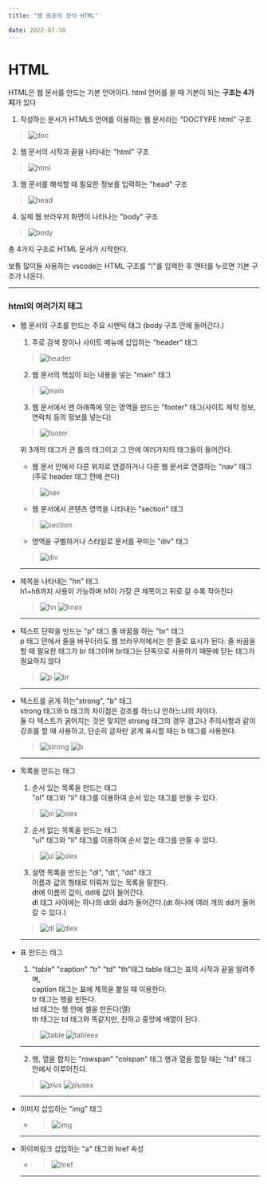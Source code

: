 ```yaml
---
title: "웹 표준의 정석 HTML"

date: 2022-07-30
---
```


# HTML 

HTML은 웹 문서를 만드는 기본 언어이다. 
html 언어를 쓸 때 기본이 되는 **구조는 4가지**가 있다

1. 작성하는 문서가 HTML5 언어를 이용하는 웹 문서라는 "DOCTYPE html" 구조
>![doc](/assets/img/html%20img/doc.PNG)

2. 웹 문서의 시작과 끝을 나타내는 "html" 구조
>![html](/assets/img/html%20img/html.PNG)

3. 웹 문서를 해석할 때 필요한 정보를 입력하는 "head" 구조
>![head](/assets/img/html%20img/head.PNG)

4. 실제 웹 브라우저 화면이 나타나는 "body" 구조
>![body](/assets/img/html%20img/body.PNG)

총 4가지 구조로 HTML 문서가 시작한다.

보통 많이들 사용하는 vscode는 HTML 구조를 "!"를 입력한 후 엔터를 누르면 기본 구조가 나온다.

***

### html의 여러가지 태그

+ 웹 문서의 구조를 만드는 주요 시멘틱 태그 (body 구조 안에 들어간다.)

  1. 주로 검색 창이나 사이트 메뉴에 삽입하는 "header" 태그
  >![header](/assets/img/html%20img/header.PNG)
  
  2. 웹 문서의 핵심이 되는 내용을 넣는 "main" 태그
  >![main](/assets/img/html%20img/main.PNG)

  3. 웹 문서에서 맨 아래쪽에 잇는 영역을 만드는 "footer" 태그(사이트 제작 정보, 연락처 등의 정보를 넣는다)
  >![footer](/assets/img/html%20img/footer.PNG)
  
  위 3개의 태그가 큰 틀의 태그이고 그 안에 여러가지의 태그들이 들어간다.

  + 웹 문서 안에서 다른 위치로 연결하거나 다른 웹 문서로 연결하는 "nav" 태그 (주로 header 태그 안에 쓴다)
  >![nav](/assets/img/html%20img/nav.PNG)

  + 웹 문서에서 콘텐츠 영역을 나타내는 "section" 태그
  >![section](/assets/img/html%20img/section.PNG)

  + 영역을 구별하거나 스타일로 문서를 꾸미는 "div" 태그
  >![div](/assets/img/html%20img/div.PNG)

  ***

+ 제목을 나타내는 "hn" 태그<br/>
  h1~h6까지 사용이 가능하며 h1이 가장 큰 제목이고 뒤로 갈 수록 작아진다
  >![hn](/assets/img/html%20img/hn.PNG) ![hnex](/assets/img/html%20img/hnex.PNG)

  ***

+ 텍스트 단락을 만드는 "p" 태그 줄 바꿈을 하는 "br" 태그<br/>
  p 태그 안에서 줄을 바꾸더라도 웹 브라우저에서는 한 줄로 표시가 된다. 줄 바꿈을 할 때 필요한 태그가 br 태그이며 br태그는 단독으로 사용하기 때문에 닫는 태그가 필요하지 않다
  >![p](/assets/img/html%20img/p.PNG) ![br](/assets/img/html%20img/br.PNG)
 
  ***

+ 텍스트를 굵게 하는"strong", "b" 태그<br/>
  strong 태그와 b 태그의 차이점은 강조를 하느냐 안하느냐의 차이다.<br/> 
  둘 다 텍스트가 굵어지는 것은 맞지만 strong 태그의 경우 경고나 주의사항과 같이 강조를 할 때 사용하고, 단순히 글자만 굵게 표시할 때는 b 태그를 사용한다.
  >![strong](/assets/img/html%20img/strong.PNG)   ![b](/assets/img/html%20img/b.PNG)

  ***

+ 목록을 만드는 태그
  1. 순서 있는 목록을 만드는 태그<br/>
    "ol" 태그와 "li" 태그를 이용하여 순서 있는 태그를 만들 수 있다.
    >![ol](/assets/img/html%20img/ol.PNG) ![olex](/assets/img/html%20img/olex.PNG)
  
  2. 순서 없는 목록을 만드는 태그<br/>
    "ul" 태그와 "li" 태그를 이용하여 순서 없는 태그를 만들 수 있다.
    >![ul](/assets/img/html%20img/ul.PNG) ![ulex](/assets/img/html%20img/ulex.PNG)

  3. 설명 목록을 만드는 "dl", "dt", "dd" 태그<br/>
    이름과 값의 형태로 이뤄져 있는 목록을 말한다.<br/>
    dt에 이름의 값이, dd에 값이 들어간다.<br/>
    dl 태그 사이에는 하나의 dt와 dd가 들어간다.(dt 하나에 여러 개의 dd가 들어 갈 수 있다.)
    >![dl](/assets/img/html%20img/dl.PNG) ![dlex](/assets/img/html%20img/dlex.PNG)

  ***

+ 표 만드는 태그
  1. "table" "caption" "tr" "td" "th"태그
    table 태그는 표의 시작과 끝을 알려주며,<br/>
    caption 태그는 표에 제목을 붙일 때 이용한다.<br/>
    tr 태그는 행을 만든다.<br/>
    td 태그는 행 안에 셀을 만든다(열)<br/>
    th 태그는 td 태그와 똑같지만, 진하고 중앙에 배열이 된다.
    >![table](/assets/img/html%20img/table.PNG) ![tableex](/assets/img/html%20img/tableex.PNG)

  ***
  
  2. 행, 열을 합치는 "rowspan" "colspan" 태그
    행과 열을 합칠 때는 "td" 태그 안에서 이루어진다.
    >![plus](/assets/img/html%20img/plus.PNG) ![plusex](/assets/img/html%20img/plusex.PNG)

  ***

+ 이미지 삽입하는 "img" 태그
  + >![img](/assets/img/html%20img/img.PNG)

  ***

+ 하이퍼링크 삽입하는 "a" 태그와 href 속성
  + >![href](/assets/img/html%20img/href.PNG)

  ***

